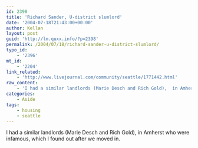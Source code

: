 ```yaml
---
id: 2398
title: 'Richard Sander, U-district slumlord'
date: '2004-07-18T21:43:00+00:00'
author: Kellan
layout: post
guid: 'http://lm.quxx.info/?p=2398'
permalink: /2004/07/18/richard-sander-u-district-slumlord/
typo_id:
    - '2396'
mt_id:
    - '2204'
link_related:
    - 'http://www.livejournal.com/community/seattle/1771442.html'
raw_content:
    - 'I had a similar landlords (Marie Desch and Rich Gold),  in Amherst who were infamous, which I found out after we moved in.'
categories:
    - Aside
tags:
    - housing
    - seattle
---
```


I had a similar landlords (Marie Desch and Rich Gold), in Amherst who were infamous, which I found out after we moved in.
